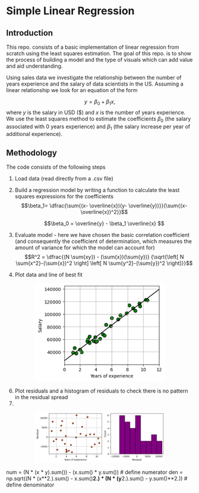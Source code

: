 # Simple Linear Regression

## Introduction
This repo. consists of a basic implementation of linear regression from scratch using the least squares estimation. The goal of this repo. is to show the process of building a model and the type of visuals which can add value and aid understanding.

Using sales data we investigate the relationship between the number of years experience and the salary of data scientists in the US. Assuming a linear relationship we look for an equation of the form

$$y = \beta_0 + \beta_1 x,$$
where $y$ is the salary in USD ($) and $x$ is the number of years experience. We use the least squares method to estimate the coefficients $\beta_0$ (the salary associated with 0 years experience) and $\beta_1$ (the salary increase per year of additional experience).

## Methodology
The code consists of the following steps
  1. Load data (read directly from a .csv file)
  2. Build a regression model by writing a function to calculate the least squares expressions for the coefficients
     $$\beta_1= \dfrac{\sum{(x- \overline{x})(y- \overline{y})}}{\sum{(x- \overline{x})^2}}$$
     
     $$\beta_0 = \overline{y} - \beta_1 \overline{x} $$
  4. Evaluate model - here we have chosen the basic correlation coefficient (and consequently the coefficient of determination, which measures the amount of variance for which the model can account for)
   $$R^2 = \dfrac{(N \sum{xy}) - (\sum{x})(\sum{y})}
{\sqrt{\left[ N \sum{x^2}-(\sum{x})^2 \right] \left[ N \sum{y^2}-(\sum{y})^2 \right]}}$$

  6. Plot data and line of best fit
  
  <p align="center">
  <img src = "https://github.com/RobSLong/Data-Science/blob/main/Regression/linear_regression/figures/regression_line.png" width="350" />
  </p>
 
  6. Plot residuals and a histogram of residuals to check there is no pattern in the residual spread
  7. 
  <p align="center">
  <img src = "https://github.com/RobSLong/Data-Science/blob/main/Regression/linear_regression/figures/residuals.png" width="350" />
  </p>


 num = (N * (x * y).sum()) - (x.sum() * y.sum()) # define numerator
    den = np.sqrt((N * (x**2.).sum() - x.sum()**2.) * (N * (y**2.).sum() - y.sum()**2.)) # define denominator
